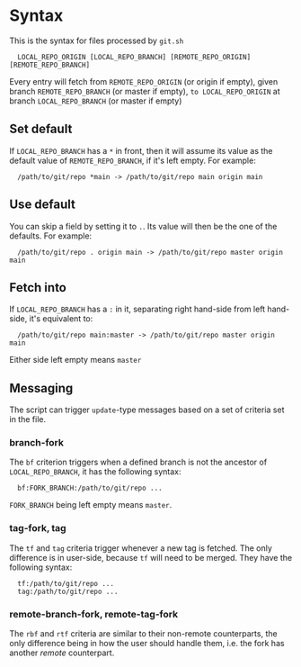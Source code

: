 # Syntax

This is the syntax for files processed by `git.sh`

```
  LOCAL_REPO_ORIGIN [LOCAL_REPO_BRANCH] [REMOTE_REPO_ORIGIN] [REMOTE_REPO_BRANCH]
```

Every entry will fetch from `REMOTE_REPO_ORIGIN` (or origin if empty), given
branch `REMOTE_REPO_BRANCH` (or master if empty), `to LOCAL_REPO_ORIGIN` at
branch `LOCAL_REPO_BRANCH` (or master if empty)

## Set default

If `LOCAL_REPO_BRANCH` has a `*` in front, then it will assume its value as
the default value of `REMOTE_REPO_BRANCH`, if it's left empty. For example:
```
  /path/to/git/repo *main -> /path/to/git/repo main origin main
```

## Use default

You can skip a field by setting it to `.`. Its value will then be the one of the
defaults. For example:
```
  /path/to/git/repo . origin main -> /path/to/git/repo master origin main
```

## Fetch into

If `LOCAL_REPO_BRANCH` has a `:` in it, separating right hand-side from left
hand-side, it's equivalent to:
```
  /path/to/git/repo main:master -> /path/to/git/repo master origin main
```
Either side left empty means `master`

## Messaging

The script can trigger `update`-type messages based on a set of criteria set in
the file.

### branch-fork

The `bf` criterion triggers when a defined branch is not the ancestor of
`LOCAL_REPO_BRANCH`, it has the following syntax:
```
  bf:FORK_BRANCH:/path/to/git/repo ...
```

`FORK_BRANCH` being left empty means `master`.

### tag-fork, tag

The `tf` and `tag` criteria trigger whenever a new tag is fetched. The only
difference is in user-side, because `tf` will need to be merged. They have the
following syntax:
```
  tf:/path/to/git/repo ...
  tag:/path/to/git/repo ...
```

### remote-branch-fork, remote-tag-fork

The `rbf` and `rtf` criteria are similar to their non-remote counterparts, the
only difference being in how the user should handle them, i.e. the fork has
another *remote* counterpart.

